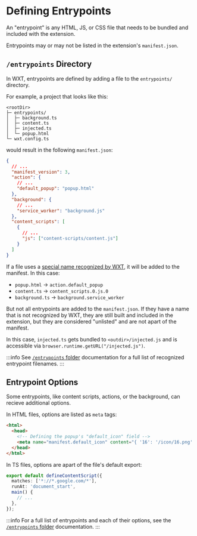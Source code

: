 # Defining Entrypoints

An "entrypoint" is any HTML, JS, or CSS file that needs to be bundled and included with the extension.

Entrypoints may or may not be listed in the extension's `manifest.json`.

## `/entrypoints` Directory

In WXT, entrypoints are defined by adding a file to the `entrypoints/` directory.

For example, a project that looks like this:

```
<rootDir>
├─ entrypoints/
│  ├─ background.ts
│  ├─ content.ts
│  ├─ injected.ts
│  └─ popup.html
└─ wxt.config.ts
```

would result in the following `manifest.json`:

```json
{
  // ...
  "manifest_version": 3,
  "action": {
    // ...
    "default_popup": "popup.html"
  },
  "background": {
    // ...
    "service_worker": "background.js"
  },
  "content_scripts": [
    {
      // ...
      "js": ["content-scripts/content.js"]
    }
  ]
}
```

If a file uses a [special name recognized by WXT](/get-started/entrypoints.md), it will be added to the manifest. In this case:

- `popup.html` &rarr; `action.default_popup`
- `content.ts` &rarr; `content_scripts.0.js.0`
- `background.ts` &rarr; `background.service_worker`

But not all entrypoints are added to the `manifest.json`. If they have a name that is not recognized by WXT, they are still built and included in the extension, but they are considered "unlisted" and are not apart of the manifest.

In this case, `injected.ts` gets bundled to `<outdir>/injected.js` and is accessible via `browser.runtime.getURL("/injected.js")`.

:::info
See [`/entrypoints` folder](/guide/background.md) documentation for a full list of recognized entrypoint filenames.
:::

## Entrypoint Options

Some entrypoints, like content scripts, actions, or the background, can recieve additional options.

In HTML files, options are listed as `meta` tags:

```html
<html>
  <head>
    <!-- Defining the popup's "default_icon" field -->
    <meta name="manifest.default_icon" content="{ '16': '/icon/16.png' }" />
  </head>
</html>
```

In TS files, options are apart of the file's default export:

```ts
export default defineContentScript({
  matches: ['*://*.google.com/*'],
  runAt: 'document_start',
  main() {
    // ...
  },
});
```

:::info
For a full list of entrypoints and each of their options, see the [`/entrypoints` folder](/guide/background.md) documentation.
:::
